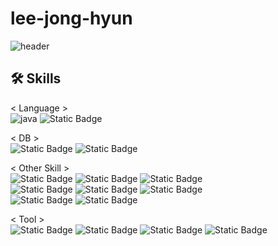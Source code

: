 # lee-jong-hyun
![header](https://capsule-render.vercel.app/api?type=wave&color=auto&height=300&section=header&text=backend%20developer&fontSize=90)


🛠 Skills
-----------------------------------------------------------------------------------------------------------------------------------------------------------

< Language > <br>
<img alt="java" src="https://img.shields.io/badge/JAVA-007396.svg?&style=for-the-badge&logo=Java&logoColor=white"/> <img alt="Static Badge" src="https://img.shields.io/badge/JAVASCRIPT-%23F7DF1E?style=for-the-badge&logo=javaScript&logoColor=white">

< DB > <br>
<img alt="Static Badge" src="https://img.shields.io/badge/MYSQL-%234479A1?style=for-the-badge&logo=MYSQL&logoColor=white"> <img alt="Static Badge" src="https://img.shields.io/badge/MariaDB-%23003545?logo=MariaDB&logoColor=white">


< Other Skill > <br>
<img alt="Static Badge" src="https://img.shields.io/badge/HTML-%23E34F26?style=for-the-badge&logo=HTML&logoColor=white"> <img alt="Static Badge" src="https://img.shields.io/badge/CSS-%231572B6?style=for-the-badge&logo=CSS&logoColor=white"> <img alt="Static Badge" src="https://img.shields.io/badge/JQUERY-%230769AD?style=for-the-badge&logo=JQUERY&logoColor=white"> <br> <img alt="Static Badge" src="https://img.shields.io/badge/SPRING-%236DB33F?style=for-the-badge&logo=SPRING&logoColor=white"> <img alt="Static Badge" src="https://img.shields.io/badge/SPRINGBOOT-%236DB33F?style=for-the-badge&logo=SPRINGBOOT&logoColor=white"> <img alt="Static Badge" src="https://img.shields.io/badge/SPRING%20SECURITY-%236DB33F?style=for-the-badge&logo=SPRINGSECURITY&logoColor=white"> <br> <img alt="Static Badge" src="https://img.shields.io/badge/MYBATIS-%2326689A?style=for-the-badge&logo=MYBATIS&logoColor=white"> <img alt="Static Badge" src="https://img.shields.io/badge/JPA-%236DB33F?style=for-the-badge&logo=JPA&logoColor=white">

< Tool > <br>
<img alt="Static Badge" src="https://img.shields.io/badge/IntelliJ%20IDEA-%23000000?logo=IntelliJ%20IDEA"> <img alt="Static Badge" src="https://img.shields.io/badge/DBEAVER-%23382923?logo=DBEAVER"> <img alt="Static Badge" src="https://img.shields.io/badge/GITHUB-%23181717?logo=GITHUB"> <img alt="Static Badge" src="https://img.shields.io/badge/Docker-%232496ED?logo=Docker&logoColor=white">






